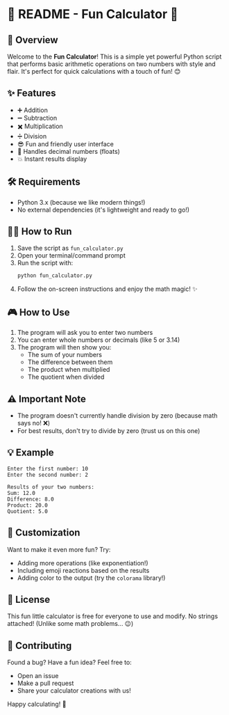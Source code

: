 # 📖 README - Fun Calculator 🎉

## 🚀 Overview
Welcome to the **Fun Calculator**! This is a simple yet powerful Python script that performs basic arithmetic operations on two numbers with style and flair. It's perfect for quick calculations with a touch of fun! 😊

## ✨ Features
- ➕ Addition
- ➖ Subtraction
- ✖️ Multiplication
- ➗ Division
- 😎 Fun and friendly user interface
- 🧠 Handles decimal numbers (floats)
- 💥 Instant results display

## 🛠️ Requirements
- Python 3.x (because we like modern things!)
- No external dependencies (it's lightweight and ready to go!)

## 🏃‍♂️ How to Run
1. Save the script as `fun_calculator.py`
2. Open your terminal/command prompt
3. Run the script with:
   ```bash
   python fun_calculator.py
   ```
4. Follow the on-screen instructions and enjoy the math magic! ✨

## 🎮 How to Use
1. The program will ask you to enter two numbers
2. You can enter whole numbers or decimals (like 5 or 3.14)
3. The program will then show you:
   - The sum of your numbers
   - The difference between them
   - The product when multiplied
   - The quotient when divided

## ⚠️ Important Note
- The program doesn't currently handle division by zero (because math says no! ❌)
- For best results, don't try to divide by zero (trust us on this one)

## 💡 Example
```
Enter the first number: 10
Enter the second number: 2

Results of your two numbers:
Sum: 12.0
Difference: 8.0
Product: 20.0
Quotient: 5.0
```

## 🎨 Customization
Want to make it even more fun? Try:
- Adding more operations (like exponentiation!)
- Including emoji reactions based on the results
- Adding color to the output (try the `colorama` library!)

## 📜 License
This fun little calculator is free for everyone to use and modify. No strings attached! (Unlike some math problems... 😉)

## 🤝 Contributing
Found a bug? Have a fun idea? Feel free to:
- Open an issue
- Make a pull request
- Share your calculator creations with us!

Happy calculating! 🎉
